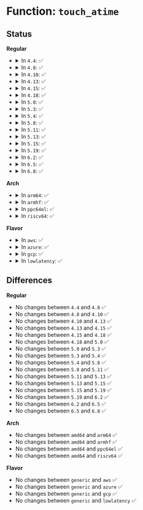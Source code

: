# Function: <code>touch_atime</code>

## Status
<b>Regular</b>
<ul>
<li>
<details>
<summary>In <code>4.4</code>: ✅</summary>

```c
void touch_atime(const struct path *path);
```

**Collision:** Unique Global

**Inline:** No

**Transformation:** False

**Instances:**

```
In fs/inode.c (ffffffff81229120)
Location: fs/inode.c:1634
Inline: False
Direct callers:
  - kernel/bpf/inode.c:bpf_obj_get_user
  - kernel/bpf/inode.c:bpf_obj_get_user
  - mm/filemap.c:generic_file_readonly_mmap
  - mm/filemap.c:generic_file_read_iter
  - mm/filemap.c:generic_file_read_iter
  - mm/shmem.c:shmem_mmap
  - mm/shmem.c:shmem_file_splice_read
  - mm/shmem.c:shmem_file_read_iter
  - fs/stat.c:SyS_readlink
  - fs/pipe.c:pipe_read
  - fs/namei.c:trailing_symlink
  - fs/namei.c:trailing_symlink
  - fs/namei.c:link_path_walk
  - fs/namei.c:link_path_walk
  - fs/readdir.c:iterate_dir
  - fs/splice.c:splice_direct_to_actor
  - fs/splice.c:generic_file_splice_read
  - fs/hugetlbfs/inode.c:hugetlbfs_file_mmap
  - fs/ecryptfs/file.c:ecryptfs_read_update_atime
  - fs/fuse/file.c:fuse_file_mmap
  - net/unix/af_unix.c:unix_find_other
  - net/unix/af_unix.c:unix_find_other
```
**Symbols:**

```
ffffffff81229120-ffffffff812291e8: touch_atime (STB_GLOBAL)
```
</details>
</li>
<li>
<details>
<summary>In <code>4.8</code>: ✅</summary>

```c
void touch_atime(const struct path *path);
```

**Collision:** Unique Global

**Inline:** No

**Transformation:** False

**Instances:**

```
In fs/inode.c (ffffffff81251830)
Location: fs/inode.c:1651
Inline: False
Direct callers:
  - kernel/bpf/inode.c:bpf_obj_get_user
  - mm/filemap.c:generic_file_readonly_mmap
  - mm/filemap.c:generic_file_read_iter
  - mm/filemap.c:generic_file_read_iter
  - mm/shmem.c:shmem_file_splice_read
  - mm/shmem.c:shmem_file_read_iter
  - fs/stat.c:SyS_readlink
  - fs/pipe.c:pipe_read
  - fs/namei.c:trailing_symlink
  - fs/namei.c:trailing_symlink
  - fs/namei.c:link_path_walk
  - fs/namei.c:link_path_walk
  - fs/readdir.c:iterate_dir
  - fs/splice.c:splice_direct_to_actor
  - fs/splice.c:generic_file_splice_read
  - fs/hugetlbfs/inode.c:hugetlbfs_file_mmap
  - fs/ecryptfs/file.c:ecryptfs_read_update_atime
  - fs/fuse/file.c:fuse_file_mmap
  - net/unix/af_unix.c:unix_find_other
  - net/unix/af_unix.c:unix_find_other
```
**Symbols:**

```
ffffffff81251830-ffffffff812518f8: touch_atime (STB_GLOBAL)
```
</details>
</li>
<li>
<details>
<summary>In <code>4.10</code>: ✅</summary>

```c
void touch_atime(const struct path *path);
```

**Collision:** Unique Global

**Inline:** No

**Transformation:** False

**Instances:**

```
In fs/inode.c (ffffffff81264a00)
Location: fs/inode.c:1701
Inline: False
Direct callers:
  - kernel/bpf/inode.c:bpf_obj_get_user
  - mm/filemap.c:generic_file_readonly_mmap
  - mm/filemap.c:generic_file_read_iter
  - mm/filemap.c:generic_file_read_iter
  - mm/shmem.c:shmem_file_read_iter
  - fs/stat.c:SyS_readlink
  - fs/pipe.c:pipe_read
  - fs/namei.c:trailing_symlink
  - fs/namei.c:trailing_symlink
  - fs/namei.c:link_path_walk
  - fs/namei.c:link_path_walk
  - fs/readdir.c:iterate_dir
  - fs/splice.c:splice_direct_to_actor
  - fs/splice.c:generic_file_splice_read
  - fs/hugetlbfs/inode.c:hugetlbfs_file_mmap
  - fs/ecryptfs/file.c:ecryptfs_read_update_atime
  - fs/fuse/file.c:fuse_file_mmap
  - net/unix/af_unix.c:unix_find_other
  - net/unix/af_unix.c:unix_find_other
```
**Symbols:**

```
ffffffff81264a00-ffffffff81264ac9: touch_atime (STB_GLOBAL)
```
</details>
</li>
<li>
<details>
<summary>In <code>4.13</code>: ✅</summary>

```c
void touch_atime(const struct path *path);
```

**Collision:** Unique Global

**Inline:** No

**Transformation:** False

**Instances:**

```
In fs/inode.c (ffffffff81272230)
Location: fs/inode.c:1701
Inline: False
Direct callers:
  - kernel/bpf/inode.c:bpf_obj_get_user
  - kernel/bpf/inode.c:bpf_obj_get_user
  - mm/filemap.c:generic_file_readonly_mmap
  - mm/filemap.c:generic_file_read_iter
  - mm/filemap.c:generic_file_read_iter
  - mm/shmem.c:shmem_file_read_iter
  - fs/stat.c:SyS_readlink
  - fs/pipe.c:pipe_read
  - fs/namei.c:trailing_symlink
  - fs/namei.c:trailing_symlink
  - fs/namei.c:link_path_walk
  - fs/namei.c:link_path_walk
  - fs/readdir.c:iterate_dir
  - fs/splice.c:splice_direct_to_actor
  - fs/splice.c:generic_file_splice_read
  - fs/ext4/file.c:ext4_file_read_iter
  - fs/hugetlbfs/inode.c:hugetlbfs_file_mmap
  - fs/ecryptfs/file.c:ecryptfs_read_update_atime
  - fs/fuse/file.c:fuse_file_mmap
  - net/unix/af_unix.c:unix_find_other
  - net/unix/af_unix.c:unix_find_other
```
**Symbols:**

```
ffffffff81272230-ffffffff812722fb: touch_atime (STB_GLOBAL)
```
</details>
</li>
<li>
<details>
<summary>In <code>4.15</code>: ✅</summary>

```c
void touch_atime(const struct path *path);
```

**Collision:** Unique Global

**Inline:** No

**Transformation:** False

**Instances:**

```
In fs/inode.c (ffffffff81294b40)
Location: fs/inode.c:1714
Inline: False
Direct callers:
  - kernel/bpf/inode.c:bpf_prog_get_type_path
  - kernel/bpf/inode.c:bpf_obj_get_user
  - kernel/bpf/inode.c:bpf_obj_get_user
  - mm/filemap.c:generic_file_readonly_mmap
  - mm/filemap.c:generic_file_read_iter
  - mm/filemap.c:generic_file_read_iter
  - mm/shmem.c:shmem_file_read_iter
  - fs/stat.c:SyS_readlink
  - fs/pipe.c:pipe_read
  - fs/namei.c:trailing_symlink
  - fs/namei.c:trailing_symlink
  - fs/namei.c:link_path_walk
  - fs/namei.c:link_path_walk
  - fs/readdir.c:iterate_dir
  - fs/splice.c:splice_direct_to_actor
  - fs/splice.c:generic_file_splice_read
  - fs/ext4/file.c:ext4_file_read_iter
  - fs/hugetlbfs/inode.c:hugetlbfs_file_mmap
  - fs/ecryptfs/file.c:ecryptfs_read_update_atime
  - fs/fuse/file.c:fuse_file_mmap
  - net/unix/af_unix.c:unix_find_other
  - net/unix/af_unix.c:unix_find_other
```
**Symbols:**

```
ffffffff81294b40-ffffffff81294c12: touch_atime (STB_GLOBAL)
```
</details>
</li>
<li>
<details>
<summary>In <code>4.18</code>: ✅</summary>

```c
void touch_atime(const struct path *path);
```

**Collision:** Unique Global

**Inline:** No

**Transformation:** False

**Instances:**

```
In fs/inode.c (ffffffff812bace0)
Location: fs/inode.c:1708
Inline: False
Direct callers:
  - kernel/bpf/inode.c:bpf_prog_get_type_path
  - kernel/bpf/inode.c:bpf_obj_get_user
  - kernel/bpf/inode.c:bpf_obj_get_user
  - mm/filemap.c:generic_file_readonly_mmap
  - mm/filemap.c:generic_file_read_iter
  - mm/filemap.c:generic_file_buffered_read
  - mm/shmem.c:shmem_file_read_iter
  - fs/stat.c:do_readlinkat
  - fs/pipe.c:pipe_read
  - fs/namei.c:trailing_symlink
  - fs/namei.c:trailing_symlink
  - fs/namei.c:link_path_walk
  - fs/namei.c:link_path_walk
  - fs/readdir.c:iterate_dir
  - fs/splice.c:splice_direct_to_actor
  - fs/splice.c:generic_file_splice_read
  - fs/ext4/file.c:ext4_file_read_iter
  - fs/hugetlbfs/inode.c:hugetlbfs_file_mmap
  - fs/ecryptfs/file.c:ecryptfs_read_update_atime
  - fs/fuse/file.c:fuse_file_mmap
  - net/unix/af_unix.c:unix_find_other
  - net/unix/af_unix.c:unix_find_other
```
**Symbols:**

```
ffffffff812bace0-ffffffff812badc0: touch_atime (STB_GLOBAL)
```
</details>
</li>
<li>
<details>
<summary>In <code>5.0</code>: ✅</summary>

```c
void touch_atime(const struct path *path);
```

**Collision:** Unique Global

**Inline:** No

**Transformation:** False

**Instances:**

```
In fs/inode.c (ffffffff812cfed0)
Location: fs/inode.c:1715
Inline: False
Direct callers:
  - kernel/bpf/inode.c:bpf_prog_get_type_path
  - kernel/bpf/inode.c:bpf_obj_get_user
  - kernel/bpf/inode.c:bpf_obj_get_user
  - mm/filemap.c:generic_file_readonly_mmap
  - mm/filemap.c:generic_file_read_iter
  - mm/filemap.c:generic_file_buffered_read
  - mm/shmem.c:shmem_file_read_iter
  - fs/stat.c:do_readlinkat
  - fs/pipe.c:pipe_read
  - fs/namei.c:trailing_symlink
  - fs/namei.c:trailing_symlink
  - fs/readdir.c:iterate_dir
  - fs/splice.c:splice_direct_to_actor
  - fs/splice.c:generic_file_splice_read
  - fs/ext4/file.c:ext4_file_read_iter
  - fs/hugetlbfs/inode.c:hugetlbfs_file_mmap
  - fs/ecryptfs/file.c:ecryptfs_read_update_atime
  - fs/fuse/file.c:fuse_file_mmap
  - net/unix/af_unix.c:unix_find_other
  - net/unix/af_unix.c:unix_find_other
```
**Symbols:**

```
ffffffff812cfed0-ffffffff812cffae: touch_atime (STB_GLOBAL)
```
</details>
</li>
<li>
<details>
<summary>In <code>5.3</code>: ✅</summary>

```c
void touch_atime(const struct path *path);
```

**Collision:** Unique Global

**Inline:** No

**Transformation:** False

**Instances:**

```
In fs/inode.c (ffffffff812ece10)
Location: fs/inode.c:1728
Inline: False
Direct callers:
  - kernel/bpf/inode.c:bpf_prog_get_type_path
  - kernel/bpf/inode.c:bpf_obj_get_user
  - kernel/bpf/inode.c:bpf_obj_get_user
  - mm/filemap.c:generic_file_readonly_mmap
  - mm/filemap.c:generic_file_read_iter
  - mm/filemap.c:generic_file_buffered_read
  - mm/shmem.c:shmem_file_read_iter
  - fs/stat.c:do_readlinkat
  - fs/pipe.c:pipe_read
  - fs/namei.c:trailing_symlink
  - fs/namei.c:trailing_symlink
  - fs/readdir.c:iterate_dir
  - fs/splice.c:splice_direct_to_actor
  - fs/splice.c:generic_file_splice_read
  - fs/ext4/file.c:ext4_file_read_iter
  - fs/hugetlbfs/inode.c:hugetlbfs_file_mmap
  - fs/ecryptfs/file.c:ecryptfs_read_update_atime
  - fs/fuse/file.c:__fuse_copy_file_range
  - net/unix/af_unix.c:unix_find_other
  - net/unix/af_unix.c:unix_find_other
```
**Symbols:**

```
ffffffff812ece10-ffffffff812eceee: touch_atime (STB_GLOBAL)
```
</details>
</li>
<li>
<details>
<summary>In <code>5.4</code>: ✅</summary>

```c
void touch_atime(const struct path *path);
```

**Collision:** Unique Global

**Inline:** No

**Transformation:** False

**Instances:**

```
In fs/inode.c (ffffffff812fe9a0)
Location: fs/inode.c:1739
Inline: False
Direct callers:
  - kernel/bpf/inode.c:bpf_prog_get_type_path
  - kernel/bpf/inode.c:bpf_obj_get_user
  - kernel/bpf/inode.c:bpf_obj_get_user
  - mm/filemap.c:generic_file_readonly_mmap
  - mm/filemap.c:generic_file_read_iter
  - mm/filemap.c:generic_file_buffered_read
  - mm/shmem.c:shmem_file_read_iter
  - fs/stat.c:do_readlinkat
  - fs/pipe.c:pipe_read
  - fs/namei.c:trailing_symlink
  - fs/namei.c:trailing_symlink
  - fs/readdir.c:iterate_dir
  - fs/splice.c:splice_direct_to_actor
  - fs/splice.c:generic_file_splice_read
  - fs/ext4/file.c:ext4_file_read_iter
  - fs/hugetlbfs/inode.c:hugetlbfs_file_mmap
  - fs/ecryptfs/file.c:ecryptfs_read_update_atime
  - fs/fuse/file.c:__fuse_copy_file_range
  - net/unix/af_unix.c:unix_find_other
  - net/unix/af_unix.c:unix_find_other
```
**Symbols:**

```
ffffffff812fe9a0-ffffffff812fea7e: touch_atime (STB_GLOBAL)
```
</details>
</li>
<li>
<details>
<summary>In <code>5.8</code>: ✅</summary>

```c
void touch_atime(const struct path *path);
```

**Collision:** Unique Global

**Inline:** No

**Transformation:** False

**Instances:**

```
In fs/inode.c (ffffffff81337a40)
Location: fs/inode.c:1823
Inline: False
Direct callers:
  - kernel/bpf/inode.c:bpf_prog_get_type_path
  - kernel/bpf/inode.c:bpf_obj_do_get
  - mm/filemap.c:generic_file_readonly_mmap
  - mm/filemap.c:generic_file_read_iter
  - mm/filemap.c:generic_file_buffered_read
  - mm/shmem.c:shmem_file_read_iter
  - mm/shmem.c:shmem_mmap
  - fs/stat.c:do_readlinkat
  - fs/pipe.c:pipe_read
  - fs/namei.c:pick_link
  - fs/namei.c:pick_link
  - fs/readdir.c:iterate_dir
  - fs/splice.c:splice_direct_to_actor
  - fs/splice.c:generic_file_splice_read
  - fs/ext4/file.c:ext4_file_mmap
  - fs/ext4/file.c:ext4_file_read_iter
  - fs/hugetlbfs/inode.c:hugetlbfs_file_mmap
  - fs/ecryptfs/file.c:ecryptfs_read_update_atime
  - fs/fuse/file.c:__fuse_copy_file_range
  - net/unix/af_unix.c:unix_find_other
  - net/unix/af_unix.c:unix_find_other
```
**Symbols:**

```
ffffffff81337a40-ffffffff81337b3b: touch_atime (STB_GLOBAL)
```
</details>
</li>
<li>
<details>
<summary>In <code>5.11</code>: ✅</summary>

```c
void touch_atime(const struct path *path);
```

**Collision:** Unique Global

**Inline:** No

**Transformation:** False

**Instances:**

```
In fs/inode.c (ffffffff81343380)
Location: fs/inode.c:1824
Inline: False
Direct callers:
  - kernel/bpf/inode.c:bpf_prog_get_type_path
  - kernel/bpf/inode.c:bpf_obj_do_get
  - mm/filemap.c:generic_file_readonly_mmap
  - mm/filemap.c:generic_file_read_iter
  - mm/filemap.c:generic_file_buffered_read
  - mm/shmem.c:shmem_file_read_iter
  - mm/shmem.c:shmem_mmap
  - fs/stat.c:do_readlinkat
  - fs/pipe.c:pipe_read
  - fs/namei.c:pick_link
  - fs/namei.c:pick_link
  - fs/readdir.c:iterate_dir
  - fs/splice.c:splice_direct_to_actor
  - fs/splice.c:generic_file_splice_read
  - fs/ext4/file.c:ext4_file_mmap
  - fs/ext4/file.c:ext4_file_read_iter
  - fs/hugetlbfs/inode.c:hugetlbfs_file_mmap
  - fs/ecryptfs/file.c:ecryptfs_read_update_atime
  - fs/fuse/file.c:__fuse_copy_file_range
  - fs/fuse/file.c:fuse_file_mmap
  - fs/fuse/dax.c:fuse_dax_mmap
  - net/unix/af_unix.c:unix_find_other
  - net/unix/af_unix.c:unix_find_other
```
**Symbols:**

```
ffffffff81343380-ffffffff813434b8: touch_atime (STB_GLOBAL)
```
</details>
</li>
<li>
<details>
<summary>In <code>5.13</code>: ✅</summary>

```c
void touch_atime(const struct path *path);
```

**Collision:** Unique Global

**Inline:** No

**Transformation:** False

**Instances:**

```
In fs/inode.c (ffffffff81349670)
Location: fs/inode.c:1832
Inline: False
Direct callers:
  - kernel/bpf/inode.c:bpf_prog_get_type_path
  - kernel/bpf/inode.c:bpf_obj_get_user
  - kernel/bpf/inode.c:bpf_obj_get_user
  - kernel/bpf/inode.c:bpf_obj_get_user
  - mm/filemap.c:generic_file_readonly_mmap
  - mm/filemap.c:generic_file_read_iter
  - mm/filemap.c:filemap_read
  - mm/shmem.c:shmem_file_read_iter
  - fs/stat.c:do_readlinkat
  - fs/pipe.c:pipe_read
  - fs/namei.c:pick_link
  - fs/namei.c:pick_link
  - fs/readdir.c:iterate_dir
  - fs/splice.c:splice_direct_to_actor
  - fs/splice.c:generic_file_splice_read
  - fs/ext4/file.c:ext4_file_mmap
  - fs/ext4/file.c:ext4_file_read_iter
  - fs/hugetlbfs/inode.c:hugetlbfs_file_mmap
  - fs/ecryptfs/file.c:ecryptfs_read_update_atime
  - fs/fuse/file.c:__fuse_copy_file_range
  - fs/fuse/file.c:fuse_file_mmap
  - fs/fuse/dax.c:fuse_dax_mmap
  - net/unix/af_unix.c:unix_find_other
  - net/unix/af_unix.c:unix_find_other
```
**Symbols:**

```
ffffffff81349670-ffffffff813497af: touch_atime (STB_GLOBAL)
```
</details>
</li>
<li>
<details>
<summary>In <code>5.15</code>: ✅</summary>

```c
void touch_atime(const struct path *path);
```

**Collision:** Unique Global

**Inline:** No

**Transformation:** False

**Instances:**

```
In fs/inode.c (ffffffff813973c0)
Location: fs/inode.c:1837
Inline: False
Direct callers:
  - kernel/bpf/inode.c:bpf_prog_get_type_path
  - kernel/bpf/inode.c:bpf_obj_get_user
  - kernel/bpf/inode.c:bpf_obj_get_user
  - kernel/bpf/inode.c:bpf_obj_get_user
  - mm/filemap.c:generic_file_readonly_mmap
  - mm/filemap.c:generic_file_read_iter
  - mm/filemap.c:filemap_read
  - mm/shmem.c:shmem_file_read_iter
  - fs/stat.c:do_readlinkat
  - fs/pipe.c:pipe_read
  - fs/namei.c:pick_link
  - fs/namei.c:pick_link
  - fs/readdir.c:iterate_dir
  - fs/splice.c:splice_direct_to_actor
  - fs/splice.c:generic_file_splice_read
  - fs/ext4/file.c:ext4_file_mmap
  - fs/ext4/file.c:ext4_file_read_iter
  - fs/hugetlbfs/inode.c:hugetlbfs_file_mmap
  - fs/ecryptfs/file.c:ecryptfs_read_update_atime
  - fs/fuse/file.c:__fuse_copy_file_range
  - fs/fuse/file.c:fuse_file_mmap
  - fs/fuse/dax.c:fuse_dax_mmap
  - net/unix/af_unix.c:unix_find_other
  - net/unix/af_unix.c:unix_find_other
```
**Symbols:**

```
ffffffff813973c0-ffffffff813974ff: touch_atime (STB_GLOBAL)
```
</details>
</li>
<li>
<details>
<summary>In <code>5.19</code>: ✅</summary>

```c
void touch_atime(const struct path *path);
```

**Collision:** Unique Global

**Inline:** No

**Transformation:** False

**Instances:**

```
In fs/inode.c (ffffffff81419560)
Location: fs/inode.c:1918
Inline: False
Direct callers:
  - kernel/bpf/inode.c:bpf_prog_get_type_path
  - kernel/bpf/inode.c:bpf_obj_get_user
  - kernel/bpf/inode.c:bpf_obj_get_user
  - kernel/bpf/inode.c:bpf_obj_get_user
  - mm/filemap.c:generic_file_readonly_mmap
  - mm/filemap.c:generic_file_read_iter
  - mm/filemap.c:filemap_read
  - mm/shmem.c:shmem_file_read_iter
  - mm/shmem.c:shmem_file_read_iter
  - mm/shmem.c:shmem_mmap
  - fs/stat.c:do_readlinkat
  - fs/pipe.c:pipe_read
  - fs/namei.c:pick_link
  - fs/namei.c:pick_link
  - fs/readdir.c:iterate_dir
  - fs/splice.c:splice_direct_to_actor
  - fs/splice.c:generic_file_splice_read
  - fs/ext4/file.c:ext4_file_mmap
  - fs/ext4/file.c:ext4_file_read_iter
  - fs/hugetlbfs/inode.c:hugetlbfs_file_mmap
  - fs/ecryptfs/file.c:ecryptfs_read_update_atime
  - fs/fuse/file.c:__fuse_copy_file_range
  - fs/fuse/file.c:fuse_file_mmap
  - fs/fuse/dax.c:fuse_dax_mmap
  - block/fops.c:blkdev_read_iter
  - net/unix/af_unix.c:unix_find_other
  - net/unix/af_unix.c:unix_find_other
```
**Symbols:**

```
ffffffff81419560-ffffffff81419716: touch_atime (STB_GLOBAL)
```
</details>
</li>
<li>
<details>
<summary>In <code>6.2</code>: ✅</summary>

```c
void touch_atime(const struct path *path);
```

**Collision:** Unique Global

**Inline:** No

**Transformation:** False

**Instances:**

```
In fs/inode.c (ffffffff814a4fa0)
Location: fs/inode.c:1920
Inline: False
Direct callers:
  - kernel/bpf/inode.c:bpf_prog_get_type_path
  - kernel/bpf/inode.c:bpf_obj_get_user
  - kernel/bpf/inode.c:bpf_obj_get_user
  - kernel/bpf/inode.c:bpf_obj_get_user
  - mm/filemap.c:generic_file_readonly_mmap
  - mm/filemap.c:generic_file_read_iter
  - mm/filemap.c:filemap_read
  - mm/shmem.c:shmem_file_read_iter
  - mm/shmem.c:shmem_file_read_iter
  - mm/shmem.c:shmem_mmap
  - fs/stat.c:do_readlinkat
  - fs/pipe.c:pipe_read
  - fs/namei.c:pick_link
  - fs/namei.c:pick_link
  - fs/readdir.c:iterate_dir
  - fs/splice.c:splice_direct_to_actor
  - fs/splice.c:generic_file_splice_read
  - fs/ext4/file.c:ext4_file_mmap
  - fs/ext4/file.c:ext4_file_read_iter
  - fs/hugetlbfs/inode.c:hugetlbfs_file_mmap
  - fs/ecryptfs/file.c:ecryptfs_read_update_atime
  - fs/fuse/file.c:__fuse_copy_file_range
  - fs/fuse/file.c:fuse_file_mmap
  - fs/fuse/dax.c:fuse_dax_mmap
  - block/fops.c:blkdev_read_iter
  - net/unix/af_unix.c:unix_find_other
  - net/unix/af_unix.c:unix_find_other
```
**Symbols:**

```
ffffffff814a4fa0-ffffffff814a5156: touch_atime (STB_GLOBAL)
```
</details>
</li>
<li>
<details>
<summary>In <code>6.5</code>: ✅</summary>

```c
void touch_atime(const struct path *path);
```

**Collision:** Unique Global

**Inline:** No

**Transformation:** False

**Instances:**

```
In fs/inode.c (ffffffff814da220)
Location: fs/inode.c:1964
Inline: False
Direct callers:
  - kernel/bpf/inode.c:bpf_prog_get_type_path
  - kernel/bpf/inode.c:bpf_obj_get_user
  - kernel/bpf/inode.c:bpf_obj_get_user
  - kernel/bpf/inode.c:bpf_obj_get_user
  - mm/filemap.c:generic_file_readonly_mmap
  - mm/filemap.c:filemap_splice_read
  - mm/filemap.c:generic_file_read_iter
  - mm/filemap.c:filemap_read
  - mm/shmem.c:shmem_file_splice_read
  - mm/shmem.c:shmem_file_read_iter
  - mm/shmem.c:shmem_file_read_iter
  - mm/shmem.c:shmem_mmap
  - fs/stat.c:do_readlinkat
  - fs/pipe.c:pipe_read
  - fs/namei.c:pick_link
  - fs/namei.c:pick_link
  - fs/readdir.c:iterate_dir
  - fs/splice.c:splice_direct_to_actor
  - fs/ext4/file.c:ext4_file_mmap
  - fs/ext4/file.c:ext4_file_read_iter
  - fs/hugetlbfs/inode.c:hugetlbfs_file_mmap
  - fs/ecryptfs/file.c:ecryptfs_read_update_atime
  - fs/fuse/file.c:__fuse_copy_file_range
  - fs/fuse/file.c:fuse_file_mmap
  - fs/fuse/dax.c:fuse_dax_mmap
  - block/fops.c:blkdev_read_iter
  - net/unix/af_unix.c:unix_find_other
  - net/unix/af_unix.c:unix_find_other
```
**Symbols:**

```
ffffffff814da220-ffffffff814da3d6: touch_atime (STB_GLOBAL)
```
</details>
</li>
<li>
<details>
<summary>In <code>6.8</code>: ✅</summary>

```c
void touch_atime(const struct path *path);
```

**Collision:** Unique Global

**Inline:** No

**Transformation:** False

**Instances:**

```
In fs/inode.c (ffffffff8150c850)
Location: fs/inode.c:1968
Inline: False
Direct callers:
  - kernel/bpf/inode.c:bpf_prog_get_type_path
  - kernel/bpf/inode.c:bpf_obj_get_user
  - kernel/bpf/inode.c:bpf_obj_get_user
  - kernel/bpf/inode.c:bpf_obj_get_user
  - mm/filemap.c:generic_file_readonly_mmap
  - mm/filemap.c:filemap_splice_read
  - mm/filemap.c:generic_file_read_iter
  - mm/filemap.c:filemap_read
  - mm/shmem.c:shmem_file_splice_read
  - mm/shmem.c:shmem_file_read_iter
  - mm/shmem.c:shmem_file_read_iter
  - mm/shmem.c:shmem_mmap
  - fs/stat.c:do_readlinkat
  - fs/pipe.c:pipe_read
  - fs/namei.c:pick_link
  - fs/namei.c:pick_link
  - fs/readdir.c:iterate_dir
  - fs/splice.c:splice_direct_to_actor
  - fs/ext4/file.c:ext4_file_mmap
  - fs/ext4/file.c:ext4_file_read_iter
  - fs/hugetlbfs/inode.c:hugetlbfs_file_mmap
  - fs/ecryptfs/file.c:ecryptfs_read_update_atime
  - fs/fuse/file.c:__fuse_copy_file_range
  - fs/fuse/file.c:fuse_file_mmap
  - fs/fuse/dax.c:fuse_dax_mmap
  - block/fops.c:blkdev_read_iter
  - net/unix/af_unix.c:unix_find_other
  - net/unix/af_unix.c:unix_find_other
```
**Symbols:**

```
ffffffff8150c850-ffffffff8150c970: touch_atime (STB_GLOBAL)
```
</details>
</li>
</ul>
<b>Arch</b>
<ul>
<li>
<details>
<summary>In <code>arm64</code>: ✅</summary>

```c
void touch_atime(const struct path *path);
```

**Collision:** Unique Global

**Inline:** No

**Transformation:** False

**Instances:**

```
In fs/inode.c (ffff8000103af8b0)
Location: fs/inode.c:1739
Inline: False
Direct callers:
  - kernel/bpf/inode.c:bpf_prog_get_type_path
  - kernel/bpf/inode.c:bpf_obj_get_user
  - kernel/bpf/inode.c:bpf_obj_get_user
  - mm/filemap.c:generic_file_readonly_mmap
  - mm/filemap.c:generic_file_read_iter
  - mm/filemap.c:generic_file_buffered_read
  - mm/shmem.c:shmem_file_read_iter
  - fs/stat.c:do_readlinkat
  - fs/pipe.c:pipe_read
  - fs/namei.c:trailing_symlink
  - fs/namei.c:trailing_symlink
  - fs/readdir.c:iterate_dir
  - fs/splice.c:splice_direct_to_actor
  - fs/splice.c:generic_file_splice_read
  - fs/ext4/file.c:ext4_file_read_iter
  - fs/hugetlbfs/inode.c:hugetlbfs_file_mmap
  - fs/ecryptfs/file.c:ecryptfs_read_update_atime
  - fs/fuse/file.c:__fuse_copy_file_range
  - net/unix/af_unix.c:unix_find_other
  - net/unix/af_unix.c:unix_find_other
```
**Symbols:**

```
ffff8000103af8b0-ffff8000103af9a4: touch_atime (STB_GLOBAL)
```
</details>
</li>
<li>
<details>
<summary>In <code>armhf</code>: ✅</summary>

```c
void touch_atime(const struct path *path);
```

**Collision:** Unique Global

**Inline:** No

**Transformation:** False

**Instances:**

```
In fs/inode.c (c058f694)
Location: fs/inode.c:1739
Inline: False
Direct callers:
  - kernel/bpf/inode.c:bpf_prog_get_type_path
  - kernel/bpf/inode.c:bpf_obj_get_user
  - kernel/bpf/inode.c:bpf_obj_get_user
  - mm/filemap.c:generic_file_readonly_mmap
  - mm/filemap.c:generic_file_read_iter
  - mm/filemap.c:generic_file_buffered_read
  - mm/shmem.c:shmem_file_read_iter
  - mm/shmem.c:shmem_mmap
  - fs/stat.c:do_readlinkat
  - fs/pipe.c:pipe_read
  - fs/namei.c:trailing_symlink
  - fs/namei.c:trailing_symlink
  - fs/readdir.c:iterate_dir
  - fs/splice.c:splice_direct_to_actor
  - fs/splice.c:generic_file_splice_read
  - fs/ecryptfs/file.c:ecryptfs_read_update_atime
  - fs/fuse/file.c:__fuse_copy_file_range
  - net/unix/af_unix.c:unix_find_other
  - net/unix/af_unix.c:unix_find_other
```
**Symbols:**

```
c058f694-c058f794: touch_atime (STB_GLOBAL)
```
</details>
</li>
<li>
<details>
<summary>In <code>ppc64el</code>: ✅</summary>

```c
void touch_atime(const struct path *path);
```

**Collision:** Unique Global

**Inline:** No

**Transformation:** False

**Instances:**

```
In fs/inode.c (c0000000004ab480)
Location: fs/inode.c:1739
Inline: False
Direct callers:
  - kernel/bpf/inode.c:bpf_prog_get_type_path
  - kernel/bpf/inode.c:bpf_obj_get_user
  - kernel/bpf/inode.c:bpf_obj_get_user
  - mm/filemap.c:generic_file_readonly_mmap
  - mm/filemap.c:generic_file_read_iter
  - mm/filemap.c:generic_file_buffered_read
  - mm/shmem.c:shmem_file_read_iter
  - fs/stat.c:do_readlinkat
  - fs/pipe.c:pipe_read
  - fs/namei.c:trailing_symlink
  - fs/namei.c:trailing_symlink
  - fs/readdir.c:iterate_dir
  - fs/splice.c:splice_direct_to_actor
  - fs/splice.c:generic_file_splice_read
  - fs/ext4/file.c:ext4_file_read_iter
  - fs/hugetlbfs/inode.c:hugetlbfs_file_mmap
  - fs/ecryptfs/file.c:ecryptfs_read_update_atime
  - fs/fuse/file.c:__fuse_copy_file_range
  - net/unix/af_unix.c:unix_find_other
  - net/unix/af_unix.c:unix_find_other
```
**Symbols:**

```
c0000000004ab480-c0000000004ab5c4: touch_atime (STB_GLOBAL)
```
</details>
</li>
<li>
<details>
<summary>In <code>riscv64</code>: ✅</summary>

```c
void touch_atime(const struct path *path);
```

**Collision:** Unique Global

**Inline:** No

**Transformation:** False

**Instances:**

```
In fs/inode.c (ffffffe000274302)
Location: fs/inode.c:1739
Inline: False
Direct callers:
  - kernel/bpf/inode.c:bpf_prog_get_type_path
  - kernel/bpf/inode.c:bpf_obj_get_user
  - kernel/bpf/inode.c:bpf_obj_get_user
  - mm/filemap.c:generic_file_readonly_mmap
  - mm/filemap.c:generic_file_read_iter
  - mm/filemap.c:generic_file_buffered_read
  - mm/shmem.c:shmem_file_read_iter
  - mm/shmem.c:shmem_mmap
  - fs/stat.c:do_readlinkat
  - fs/pipe.c:pipe_read
  - fs/namei.c:trailing_symlink
  - fs/namei.c:trailing_symlink
  - fs/readdir.c:iterate_dir
  - fs/splice.c:splice_direct_to_actor
  - fs/splice.c:generic_file_splice_read
  - fs/ext4/file.c:ext4_file_read_iter
  - fs/hugetlbfs/inode.c:hugetlbfs_file_mmap
  - fs/ecryptfs/file.c:ecryptfs_read_update_atime
  - fs/fuse/file.c:__fuse_copy_file_range
  - net/unix/af_unix.c:unix_find_other
  - net/unix/af_unix.c:unix_find_other
```
**Symbols:**

```
ffffffe000274302-ffffffe0002743b4: touch_atime (STB_GLOBAL)
```
</details>
</li>
</ul>
<b>Flavor</b>
<ul>
<li>
<details>
<summary>In <code>aws</code>: ✅</summary>

```c
void touch_atime(const struct path *path);
```

**Collision:** Unique Global

**Inline:** No

**Transformation:** False

**Instances:**

```
In fs/inode.c (ffffffff812f6f80)
Location: fs/inode.c:1739
Inline: False
Direct callers:
  - kernel/bpf/inode.c:bpf_prog_get_type_path
  - kernel/bpf/inode.c:bpf_obj_get_user
  - kernel/bpf/inode.c:bpf_obj_get_user
  - mm/filemap.c:generic_file_readonly_mmap
  - mm/filemap.c:generic_file_read_iter
  - mm/filemap.c:generic_file_buffered_read
  - mm/shmem.c:shmem_file_read_iter
  - fs/stat.c:do_readlinkat
  - fs/pipe.c:pipe_read
  - fs/namei.c:trailing_symlink
  - fs/namei.c:trailing_symlink
  - fs/readdir.c:iterate_dir
  - fs/splice.c:splice_direct_to_actor
  - fs/splice.c:generic_file_splice_read
  - fs/ext4/file.c:ext4_file_read_iter
  - fs/hugetlbfs/inode.c:hugetlbfs_file_mmap
  - fs/ecryptfs/file.c:ecryptfs_read_update_atime
  - fs/fuse/file.c:__fuse_copy_file_range
  - net/unix/af_unix.c:unix_find_other
  - net/unix/af_unix.c:unix_find_other
```
**Symbols:**

```
ffffffff812f6f80-ffffffff812f705e: touch_atime (STB_GLOBAL)
```
</details>
</li>
<li>
<details>
<summary>In <code>azure</code>: ✅</summary>

```c
void touch_atime(const struct path *path);
```

**Collision:** Unique Global

**Inline:** No

**Transformation:** False

**Instances:**

```
In fs/inode.c (ffffffff812e7ba0)
Location: fs/inode.c:1739
Inline: False
Direct callers:
  - kernel/bpf/inode.c:bpf_prog_get_type_path
  - kernel/bpf/inode.c:bpf_obj_get_user
  - kernel/bpf/inode.c:bpf_obj_get_user
  - mm/filemap.c:generic_file_readonly_mmap
  - mm/filemap.c:generic_file_read_iter
  - mm/filemap.c:generic_file_buffered_read
  - mm/shmem.c:shmem_file_read_iter
  - fs/stat.c:do_readlinkat
  - fs/pipe.c:pipe_read
  - fs/namei.c:trailing_symlink
  - fs/namei.c:trailing_symlink
  - fs/readdir.c:iterate_dir
  - fs/splice.c:splice_direct_to_actor
  - fs/splice.c:generic_file_splice_read
  - fs/ext4/file.c:ext4_file_read_iter
  - fs/hugetlbfs/inode.c:hugetlbfs_file_mmap
  - fs/ecryptfs/file.c:ecryptfs_read_update_atime
  - fs/fuse/file.c:__fuse_copy_file_range
  - net/unix/af_unix.c:unix_find_other
  - net/unix/af_unix.c:unix_find_other
```
**Symbols:**

```
ffffffff812e7ba0-ffffffff812e7c7e: touch_atime (STB_GLOBAL)
```
</details>
</li>
<li>
<details>
<summary>In <code>gcp</code>: ✅</summary>

```c
void touch_atime(const struct path *path);
```

**Collision:** Unique Global

**Inline:** No

**Transformation:** False

**Instances:**

```
In fs/inode.c (ffffffff812f4d90)
Location: fs/inode.c:1739
Inline: False
Direct callers:
  - kernel/bpf/inode.c:bpf_prog_get_type_path
  - kernel/bpf/inode.c:bpf_obj_get_user
  - kernel/bpf/inode.c:bpf_obj_get_user
  - mm/filemap.c:generic_file_readonly_mmap
  - mm/filemap.c:generic_file_read_iter
  - mm/filemap.c:generic_file_buffered_read
  - mm/shmem.c:shmem_file_read_iter
  - fs/stat.c:do_readlinkat
  - fs/pipe.c:pipe_read
  - fs/namei.c:trailing_symlink
  - fs/namei.c:trailing_symlink
  - fs/readdir.c:iterate_dir
  - fs/splice.c:splice_direct_to_actor
  - fs/splice.c:generic_file_splice_read
  - fs/ext4/file.c:ext4_file_read_iter
  - fs/hugetlbfs/inode.c:hugetlbfs_file_mmap
  - fs/ecryptfs/file.c:ecryptfs_read_update_atime
  - fs/fuse/file.c:__fuse_copy_file_range
  - net/unix/af_unix.c:unix_find_other
  - net/unix/af_unix.c:unix_find_other
```
**Symbols:**

```
ffffffff812f4d90-ffffffff812f4e6e: touch_atime (STB_GLOBAL)
```
</details>
</li>
<li>
<details>
<summary>In <code>lowlatency</code>: ✅</summary>

```c
void touch_atime(const struct path *path);
```

**Collision:** Unique Global

**Inline:** No

**Transformation:** False

**Instances:**

```
In fs/inode.c (ffffffff81305f20)
Location: fs/inode.c:1739
Inline: False
Direct callers:
  - kernel/bpf/inode.c:bpf_prog_get_type_path
  - kernel/bpf/inode.c:bpf_obj_get_user
  - kernel/bpf/inode.c:bpf_obj_get_user
  - mm/filemap.c:generic_file_readonly_mmap
  - mm/filemap.c:generic_file_read_iter
  - mm/filemap.c:generic_file_buffered_read
  - mm/shmem.c:shmem_file_read_iter
  - fs/stat.c:do_readlinkat
  - fs/pipe.c:pipe_read
  - fs/namei.c:trailing_symlink
  - fs/readdir.c:iterate_dir
  - fs/splice.c:splice_direct_to_actor
  - fs/splice.c:generic_file_splice_read
  - fs/ext4/file.c:ext4_file_read_iter
  - fs/hugetlbfs/inode.c:hugetlbfs_file_mmap
  - fs/ecryptfs/file.c:ecryptfs_read_update_atime
  - fs/fuse/file.c:__fuse_copy_file_range
  - net/unix/af_unix.c:unix_find_other
  - net/unix/af_unix.c:unix_find_other
```
**Symbols:**

```
ffffffff81305f20-ffffffff81305ffe: touch_atime (STB_GLOBAL)
```
</details>
</li>
</ul>

## Differences
<b>Regular</b>
<ul>
<li>
No changes between <code>4.4</code> and <code>4.8</code> ✅
</li>
<li>
No changes between <code>4.8</code> and <code>4.10</code> ✅
</li>
<li>
No changes between <code>4.10</code> and <code>4.13</code> ✅
</li>
<li>
No changes between <code>4.13</code> and <code>4.15</code> ✅
</li>
<li>
No changes between <code>4.15</code> and <code>4.18</code> ✅
</li>
<li>
No changes between <code>4.18</code> and <code>5.0</code> ✅
</li>
<li>
No changes between <code>5.0</code> and <code>5.3</code> ✅
</li>
<li>
No changes between <code>5.3</code> and <code>5.4</code> ✅
</li>
<li>
No changes between <code>5.4</code> and <code>5.8</code> ✅
</li>
<li>
No changes between <code>5.8</code> and <code>5.11</code> ✅
</li>
<li>
No changes between <code>5.11</code> and <code>5.13</code> ✅
</li>
<li>
No changes between <code>5.13</code> and <code>5.15</code> ✅
</li>
<li>
No changes between <code>5.15</code> and <code>5.19</code> ✅
</li>
<li>
No changes between <code>5.19</code> and <code>6.2</code> ✅
</li>
<li>
No changes between <code>6.2</code> and <code>6.5</code> ✅
</li>
<li>
No changes between <code>6.5</code> and <code>6.8</code> ✅
</li>
</ul>
<b>Arch</b>
<ul>
<li>
No changes between <code>amd64</code> and <code>arm64</code> ✅
</li>
<li>
No changes between <code>amd64</code> and <code>armhf</code> ✅
</li>
<li>
No changes between <code>amd64</code> and <code>ppc64el</code> ✅
</li>
<li>
No changes between <code>amd64</code> and <code>riscv64</code> ✅
</li>
</ul>
<b>Flavor</b>
<ul>
<li>
No changes between <code>generic</code> and <code>aws</code> ✅
</li>
<li>
No changes between <code>generic</code> and <code>azure</code> ✅
</li>
<li>
No changes between <code>generic</code> and <code>gcp</code> ✅
</li>
<li>
No changes between <code>generic</code> and <code>lowlatency</code> ✅
</li>
</ul>

